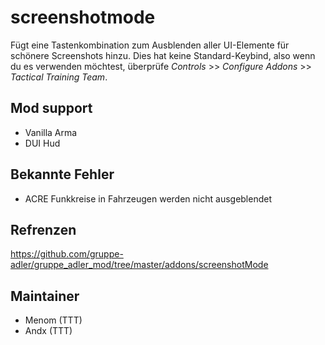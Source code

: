 # screenshotmode

Fügt eine Tastenkombination zum Ausblenden aller UI-Elemente für schönere Screenshots hinzu. Dies hat keine Standard-Keybind, also wenn du es verwenden möchtest, überprüfe *Controls* >> *Configure Addons* >> *Tactical Training Team*.

## Mod support

- Vanilla Arma
- DUI Hud

## Bekannte Fehler

- ACRE Funkkreise in Fahrzeugen werden nicht ausgeblendet

## Refrenzen

<https://github.com/gruppe-adler/gruppe_adler_mod/tree/master/addons/screenshotMode>

## Maintainer

- Menom (TTT)
- Andx (TTT)
